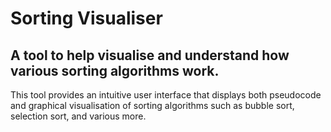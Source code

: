 # Sorting Visualiser #
## A tool to help visualise and understand how various sorting algorithms work. ##

This tool provides an intuitive user interface that displays both pseudocode and graphical visualisation of sorting algorithms such as bubble sort, selection sort, and various more.
